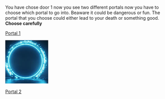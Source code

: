 You have chose door 1 now you see two different portals now you have to choose which portal to go into. Beaware it could be dangerous or fun. The portal that you choose could either lead to your death or something good. **Choose carefully**

[Portal 1](portal-1.md)

![portal](../portal.png)

[Portal 2](portal-2.md)
